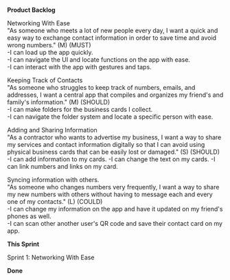**Product Backlog**

Networking With Ease \
"As someone who meets a lot of new people every day, I want a quick and easy way to exchange contact information in order to save time and avoid wrong numbers." (M) (MUST) \
-I can load up the app quickly. \
-I can navigate the UI and locate functions on the app with ease. \
-I can interact with the app with gestures and taps. 

Keeping Track of Contacts \
"As someone who struggles to keep track of numbers, emails, and addresses, I want a central app that compiles and organizes my friend's and family's information." (M) (SHOULD) \
-I can make folders for the business cards I collect. \
-I can navigate the folder system and locate a specific person with ease. 

Adding and Sharing Information \
"As a contractor who wants to advertise my business, I want a way to share my services and contact information digitally so that I can avoid using physical business cards that can be easily lost or damaged." (S) (SHOULD) \
-I can add information to my cards.
-I can change the text on my cards.
-I can link numbers and links on my card.

Syncing information with others.\
"As someone who changes numbers very frequently, I want a way to share my new numbers with others without having to message each and every one of my contacts." (L) (COULD) \
-I can change my information on the app and have it updated on my friend's phones as well. \
-I can scan other another user's QR code and save their contact card on my app.


**This Sprint**

Sprint 1: Networking With Ease

**Done**
